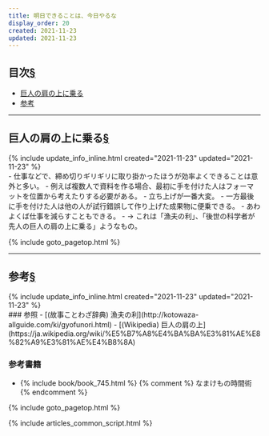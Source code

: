 ```yaml
---
title: 明日できることは、今日やるな
display_order: 20
created: 2021-11-23
updated: 2021-11-23
---
```


## <a name="index">目次</a><a class="heading-anchor-permalink" href="#目次">§</a>

<ul id="index_ul">
<li><a href="#巨人の肩の上に乗る">巨人の肩の上に乗る</a></li>
<li><a href="#参考">参考</a></li>
</ul>

* * *
## <a name="巨人の肩の上に乗る">巨人の肩の上に乗る</a><a class="heading-anchor-permalink" href="#巨人の肩の上に乗る">§</a>
<div class="chapter-updated">{% include update_info_inline.html created="2021-11-23" updated="2021-11-23" %}</div>
- 仕事などで、締め切りギリギリに取り掛かったほうが効率よくできることは意外と多い。
- 例えば複数人で資料を作る場合、最初に手を付けた人はフォーマットを位置から考えたりする必要がある。
  - 立ち上げが一番大変。
- 一方最後に手を付けた人は他の人が試行錯誤して作り上げた成果物に便乗できる。
  - あわよくば仕事を減らすこともできる。
- → これは「漁夫の利」、「後世の科学者が先人の巨人の肩の上に乗る」ようなもの。

{% include goto_pagetop.html %}

* * *
## <a name="参考">参考</a><a class="heading-anchor-permalink" href="#参考">§</a>
<div class="chapter-updated">{% include update_info_inline.html created="2021-11-23" updated="2021-11-23" %}</div>
### 参照
- [(故事ことわざ辞典) 漁夫の利](http://kotowaza-allguide.com/ki/gyofunori.html)
- [(Wikipedia) 巨人の肩の上](https://ja.wikipedia.org/wiki/%E5%B7%A8%E4%BA%BA%E3%81%AE%E8%82%A9%E3%81%AE%E4%B8%8A)

### 参考書籍
- {% include book/book_745.html %} {% comment %} なまけもの時間術 {% endcomment %}

{% include goto_pagetop.html %}

{% include articles_common_script.html %}
